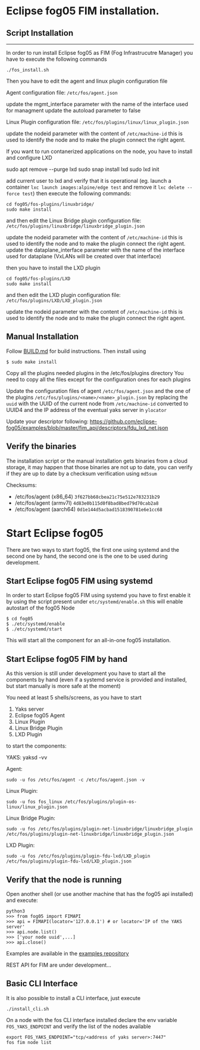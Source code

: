 # Eclipse fog05 FIM installation.


## Script Installation
---

In order to run install Eclipse fog05 as FIM (Fog Infrastrucutre Manager)
you have to execute the following commands


    ./fos_install.sh

Then you have to edit the agent and linux plugin configuration file


Agent configuration file: `/etc/fos/agent.json`

update the mgmt_interface parameter with the name of the interface used for managment
update the autoload parameter to false



Linux Plugin configuration file: `/etc/fos/plugins/linux/linux_plugin.json`

update the nodeid parameter with the content of `/etc/machine-id`
this is used to identify the node and to make the plugin connect the right agent.


If you want to run contanerized applications on the node, you have to install and configure LXD

sudo apt remove --purge lxd
sudo snap install lxd
sudo lxd init

add current user to lxd and verify that it is operational (eg. launch a container `lxc launch images:alpine/edge test` and remove it `lxc delete --force test`)
then execute the following commands:


    cd fog05/fos-plugins/linuxbridge/
    sudo make install


and then edit the Linux Bridge plugin configuration file:  `/etc/fos/plugins/linuxbridge/linuxbridge_plugin.json`

update the nodeid parameter with the content of `/etc/machine-id`
this is used to identify the node and to make the plugin connect the right agent.
update the dataplane_interface parameter with the name of the interface used for dataplane (VxLANs will be created over that interface)


then you have to install the LXD plugin

    cd fog05/fos-plugins/LXD
    sudo make install


and then edit the LXD plugin configuration file:  `/etc/fos/plugins/LXD/LXD_plugin.json`

update the nodeid parameter with the content of `/etc/machine-id`
this is used to identify the node and to make the plugin connect the right agent.


## Manual Installation



Follow [BUILD.md](BUILD.md) for build instructions.
Then install using
```
$ sudo make install
```


Copy all the plugins needed plugins in the /etc/fos/plugins directory
You need to copy all the files except for the configuration ones for each plugins

Update the configuration files of agent `/etc/fos/agent.json` and the one of the plugins `/etc/fos/plugins/<name>/<name>_plugin.json` by replacing the `uuid` with the UUID of the current node from `/etc/machine-id` converted to UUID4 and the IP address of the eventual yaks server in `ylocator`


Update your descriptor following: https://github.com/eclipse-fog05/examples/blob/master/fim_api/descriptors/fdu_lxd_net.json

## Verify the binaries

The installation script or the manual installation gets binaries from a cloud storage, it may happen that those binaries are not up to date,
you can verify if they are up to date by a checksum verification using `md5sum`

Checksums:
- /etc/fos/agent (x86_64) `3f627bb68cbea21c75e512e783231b29`
- /etc/fos/agent (armv7l) `4d83e0b115d0f8bad8bed79d70cab2a8`
- /etc/fos/agent (aarch64) `0d1e144d5acbad1518390781e6e1cc68`




# Start Eclipse fog05

There are two ways to start fog05, the first one using systemd and the second one by hand,
the second one is the one to be used during development.

## Start Eclipse fog05 FIM using systemd

In order to start Eclipse fog05 FIM using systemd you have to first enable it
by using the script present under `etc/systemd/enable.sh` this will enable autostart of the fog05 Node

    $ cd fog05
    $ ./etc/systemd/enable
    $ ./etc/systemd/start

This will start all the component for an all-in-one fog05 installation.

## Start Eclipse fog05 FIM by hand

As this version is still under development you have to start all the components by hand
(even if a systemd service is provided and installed, but start manually is more safe at the moment)

You need at least 5 shells/screens, as you have to start

1. Yaks server
2. Eclipse fog05 Agent
3. Linux Plugin
4. Linux Bridge Plugin
5. LXD Plugin


to start the components:

YAKS:
    yaksd -vv

 Agent:

    sudo -u fos /etc/fos/agent -c /etc/fos/agent.json -v

Linux Plugin:

    sudo -u fos fos_linux /etc/fos/plugins/plugin-os-linux/linux_plugin.json

Linux Bridge Plugin:

    sudo -u fos /etc/fos/plugins/plugin-net-linuxbridge/linuxbridge_plugin /etc/fos/plugins/plugin-net-linuxbridge/linuxbridge_plugin.json

LXD Plugin:

    sudo -u fos /etc/fos/plugins/plugin-fdu-lxd/LXD_plugin /etc/fos/plugins/plugin-fdu-lxd/LXD_plugin.json


## Verify that the node is running

Open another shell (or use another machine that has the fog05 api installed)
and execute:

    python3
    >>> from fog05 import FIMAPI
    >>> api = FIMAPI(locator='127.0.0.1') # or locator='IP of the YAKS server'
    >>> api.node.list()
    >>> ['your node uuid',...]
    >>> api.close()

Examples are available in the [examples repository](https://github.com/eclipse-fog05/examples)


REST API for FIM are under development...


## Basic CLI Interface

It is also possible to install a CLI interface, just execute

    ./install_cli.sh


On a node with the fos CLI interface installed declare the env variable `FOS_YAKS_ENDPOINT`
and verify the list of the nodes available

    export FOS_YAKS_ENDPOINT="tcp/<address of yaks server>:7447"
    fos fim node list

